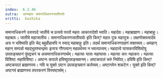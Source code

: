 ```yaml
---
index:  6.3.46
sutra:  आन्महतः समानाधिकरनजातीययोः
vritti:  kashika 
---
```


समानाधिकरणे उत्तरपदे जातीये च प्रत्यये परतो महतः आकारादेशो भवति। महादेवः। महाब्राह्मणः। महाबाहुः। महाबलः। जातीये महाजातीयः। समानाधिकरणजातीययोः इति किम्? महतः पुत्रः महत्पुत्रः। लक्षणोक्तत्वादेव अत्र न भविष्यति इति चेद् बहुव्रीहावपि न स्याद् महाबाहुः इति। तदर्थं समानाधिकरणग्रहणं वक्तव्यम्। अमहान् महान् सम्पन्नो महद्भूतश्चन्द्रमाः इत्यत्र गौणत्वान् महदर्थस्य न भवत्यात्वम्। महदात्वे घासकरविशिष्टेषु उपसङ्ख्यानं पुंवद्वचनं च असमानाधिकरणार्थम्। महत्याः घासः महाघासः। महत्याः करः महाकरः। महत्याः विशिष्टः महाविशिष्टः। अष्टनः कपाले हविष्युपसङ्ख्यानम्। अष्टकपालं चरुं निर्वपेत्। हविषि इति किम्? अष्टकपालं ब्राह्मणस्य। गवि च युक्ते ऽष्टन उपसङ्ख्यानं कर्तव्यम्। अष्टागवेन शकटेन। युक्ते इति किम्? अष्टगवं ब्राह्मणस्य तपरकरणं विस्पष्टार्थम्।

